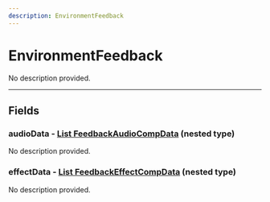 ```yaml
---
description: EnvironmentFeedback
---
```


# EnvironmentFeedback

No description provided.

***

## Fields

### audioData - [List FeedbackAudioCompData](../nested-types/FeedbackAudioCompData.md) (nested type)

No description provided.

### effectData - [List FeedbackEffectCompData](../nested-types/FeedbackEffectCompData.md) (nested type)

No description provided.
